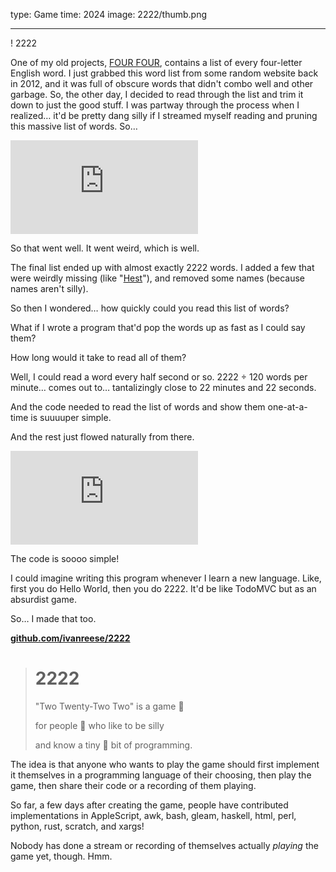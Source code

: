 type: Game
time: 2024
image: 2222/thumb.png

---

! 2222

One of my old projects, [FOUR FOUR](/four-four), contains a list of every four-letter English word. I just grabbed this word list from some random website back in 2012, and it was full of obscure words that didn't combo well and other garbage. So, the other day, I decided to read through the list and trim it down to just the good stuff. I was partway through the process when I realized… it'd be pretty dang silly if I streamed myself reading and pruning this massive list of words. So…

<iframe class="youtube" src="https://www.youtube-nocookie.com/embed/D_NTiFXA9bg?rel=0&amp;showinfo=0" allowfullscreen frameborder="0"></iframe>

So that went well. It went weird, which is well.

The final list ended up with almost exactly 2222 words. I added a few that were weirdly missing (like "[Hest](/hest)"), and removed some names (because names aren't silly).

So then I wondered… how quickly could you read this list of words?

What if I wrote a program that'd pop the words up as fast as I could say them?

How long would it take to read all of them?

Well, I could read a word every half second or so. 2222 ÷ 120 words per minute… comes out to… tantalizingly close to 22 minutes and 22 seconds.

And the code needed to read the list of words and show them one-at-a-time is suuuuper simple.

And the rest just flowed naturally from there.

<iframe class="youtube" src="https://www.youtube-nocookie.com/embed/ZstE5y6nKSU?rel=0&amp;showinfo=0" allowfullscreen frameborder="0"></iframe>

The code is soooo simple!

I could imagine writing this program whenever I learn a new language. Like, first you do Hello World, then you do 2222. It'd be like TodoMVC but as an absurdist game.

So… I made that too.

**[github.com/ivanreese/2222](https://github.com/ivanreese/2222)**

> # 2222
> "Two Twenty-Two Two" is a game 🎲
>
> for people 🫣 who like to be silly
>
> and know a tiny 🤏 bit of programming.

The idea is that anyone who wants to play the game should first implement it themselves in a programming language of their choosing, then play the game, then share their code or a recording of them playing.

So far, a few days after creating the game, people have contributed implementations in AppleScript, awk, bash, gleam, haskell, html, perl, python, rust, scratch, and xargs!

Nobody has done a stream or recording of themselves actually _playing_ the game yet, though. Hmm.
